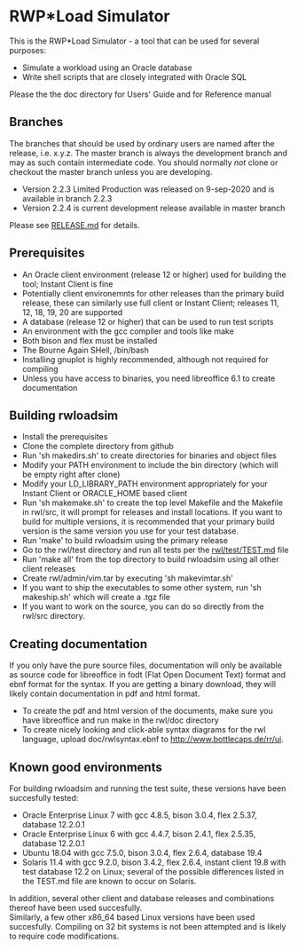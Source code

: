 # RWP\*Load Simulator
This is the RWP\*Load Simulator - a tool that can be used for several purposes:

 * Simulate a workload using an Oracle database
 * Write shell scripts that are closely integrated with Oracle SQL

Please the the doc directory for Users' Guide and for Reference manual

## Branches

The branches that should be used by ordinary users are named after the release, i.e. x.y.z.
The master branch is always the development branch and may as such contain intermediate code.
You should normally _not_ clone or checkout the master branch unless you are developing.

* Version 2.2.3 Limited Production was released on 9-sep-2020 and is available in branch 2.2.3
* Version 2.2.4 is current development release available in master branch

Please see [RELEASE.md](RELEASE.md) for details.

## Prerequisites

 * An Oracle client environment (release 12 or higher) used for building the tool; Instant Client is fine
 * Potentially client environemnts for other releases than the primary build release, these can similarly use full client or Instant Client; releases 11, 12, 18, 19, 20 are supported
 * A database (release 12 or higher) that can be used to run test scripts
 * An environment with the gcc compiler and tools like make
 * Both bison and flex must be installed
 * The Bourne Again SHell, /bin/bash
 * Installing gnuplot is highly recommended, although not required for compiling
 * Unless you have access to binaries, you need libreoffice 6.1 to create documentation

## Building rwloadsim

 * Install the prerequisites
 * Clone the complete directory from github
 * Run 'sh makedirs.sh' to create directories for binaries and object files
 * Modify your PATH environment to include the bin directory (which will be empty right after clone)
 * Modify your LD\_LIBRARY\_PATH environment appropriately for your Instant Client or ORACLE\_HOME based client
 * Run 'sh makemake.sh' to create the top level Makefile and the Makefile in rwl/src, it will prompt for releases and install locations. If you want to build for multiple versions, it is recommended that your primary build version is the same version you use for your test database.
 * Run 'make' to build rwloadsim using the primary release
 * Go to the rwl/test directory and run all tests per the [rwl/test/TEST.md](rwl/test/TEST.md) file
 * Run 'make all' from the top directory to build rwloadsim using all other client releases
 * Create rwl/admin/vim.tar by executing 'sh makevimtar.sh'
 * If you want to ship the executables to some other system, run 'sh makeship.sh' which will create a .tgz file
 * If you want to work on the source, you can do so directly from the rwl/src directory. 

## Creating documentation

If you only have the pure source files, documentation will only be available as source code for
libreoffice in fodt (Flat Open Document Text) format and ebnf format for the syntax. If you are
getting a binary download, they will likely contain documentation in pdf and html format.

 * To create the pdf and html version of the documents, make sure you have libreoffice and run make in the rwl/doc directory
 * To create nicely looking and click-able syntax diagrams for the rwl language, upload doc/rwlsyntax.ebnf to http://www.bottlecaps.de/rr/ui. 

## Known good environments

For building rwloadsim and running the test suite, these versions have been succesfully tested:

 * Oracle Enterprise Linux 7 with gcc 4.8.5, bison 3.0.4, flex 2.5.37, database 12.2.0.1
 * Oracle Enterprise Linux 6 with gcc 4.4.7, bison 2.4.1, flex 2.5.35, database 12.2.0.1
 * Ubuntu 18.04 with gcc 7.5.0, bison 3.0.4, flex 2.6.4, database 19.4
 * Solaris 11.4 with gcc 9.2.0, bison 3.4.2, flex 2.6.4, instant client 19.8 with test database 12.2 on Linux; several of the possible differences listed in the TEST.md file are known to occur on Solaris.

In addition, several other client and database releases and combinations thereof have been used succesfully.  
Similarly, a few other x86\_64 based Linux versions have been used succesfully.
Compiling on 32 bit systems is not been attempted and is likely to require code modifications.
